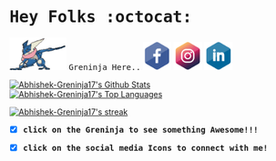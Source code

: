 # <samp> **Hey Folks :octocat:**</samp> 
<p align="left">
<!-- <img src="assets/myAvatar.svg" width="200" height="200" alt="Avatar"> -->
<a href="https://youtu.be/DiPjyqO-jqU" target="_blank"><img src="assets/sprite-pokemon.gif" width="100" alt="ninja"></a>
<samp> Greninja Here..</samp>
<a href="https://www.facebook.com/abhishek.prasad.17/" target="_blank"><img src="assets/fb.svg" width="50" alt="fb"></a>
<a href="https://www.instagram.com/abhi_pratima/" target="_blank"><img src="assets/ig.svg" width="50" alt="ig"></a>
<a href="https://www.linkedin.com/in/abhishek-prasad-jinx17/" target="_blank"><img src="assets/ln.svg" width="50" alt="ln"></a>
</p>
<a href="https://github.com/Abhishek-Greninja17/github-readme-stats"><img alt="Abhishek-Greninja17's Github Stats" src="https://github-readme-stats.vercel.app/api?username=Abhishek-Greninja17&show_icons=true&count_private=true&theme=midnight-purple&hide_border=true&bg_color=0D1117" /></a>
  <a href="https://github.com/Abhishek-Greninja17/github-readme-stats"><img alt="Abhishek-Greninja17's Top Languages" src="https://github-readme-stats.vercel.app/api/top-langs/?username=Abhishek-Greninja17&langs_count=8&count_private=true&layout=compact&theme=midnight-purple&hide_border=true&bg_color=0D1117" /></a>
<p align="left">
    <a href="https://github.com/Abhishek-Greninja17/github-readme-streak-stats">
        <img title="🔥 Get streak stats for your profile at git.io/streak-stats" alt="Abhishek-Greninja17's streak" src="https://github-readme-streak-stats.herokuapp.com/?user=Abhishek-Greninja17&theme=midnight-purple&hide_border=true&stroke=0000&background=0D1117"/></a>
</p>

- [x] <strong><samp>click on the Greninja to see something Awesome!!! </samp> </strong>
- [x] <strong><samp>click on the social media Icons to connect with me! </samp> </strong>
 

